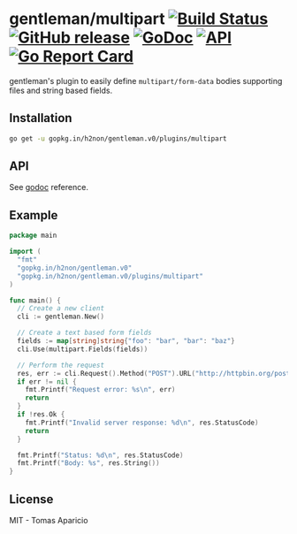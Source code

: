 # gentleman/multipart [![Build Status](https://travis-ci.org/h2non/gentleman.png)](https://travis-ci.org/h2non/gentleman) [![GitHub release](https://img.shields.io/github/tag/h2non/gentleman.svg)](https://github.com/h2non/gentleman/releases) [![GoDoc](https://godoc.org/github.com/h2non/gentleman/plugins/multipart?status.svg)](https://godoc.org/github.com/h2non/gentleman/plugins/multipart) [![API](https://img.shields.io/badge/api-beta-green.svg?style=flat)](https://godoc.org/github.com/h2non/gentleman/plugins/multipart) [![Go Report Card](https://goreportcard.com/badge/github.com/h2non/gentleman)](https://goreportcard.com/report/github.com/h2non/gentleman)

gentleman's plugin to easily define `multipart/form-data` bodies supporting files and string based fields.

## Installation

```bash
go get -u gopkg.in/h2non/gentleman.v0/plugins/multipart
```

## API

See [godoc](https://godoc.org/github.com/h2non/gentleman/plugins/multipart) reference.

## Example

```go
package main

import (
  "fmt"
  "gopkg.in/h2non/gentleman.v0"
  "gopkg.in/h2non/gentleman.v0/plugins/multipart"
)

func main() {
  // Create a new client
  cli := gentleman.New()

  // Create a text based form fields
  fields := map[string]string{"foo": "bar", "bar": "baz"}
  cli.Use(multipart.Fields(fields))

  // Perform the request
  res, err := cli.Request().Method("POST").URL("http://httpbin.org/post").End()
  if err != nil {
    fmt.Printf("Request error: %s\n", err)
    return
  }
  if !res.Ok {
    fmt.Printf("Invalid server response: %d\n", res.StatusCode)
    return
  }

  fmt.Printf("Status: %d\n", res.StatusCode)
  fmt.Printf("Body: %s", res.String())
}
```

## License

MIT - Tomas Aparicio
